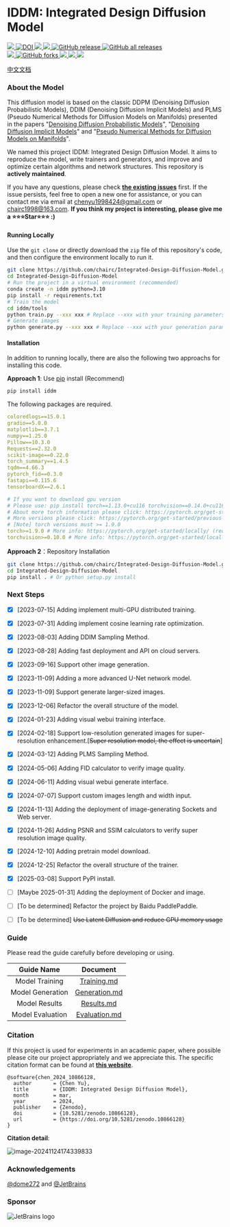 # IDDM: Integrated Design Diffusion Model

<div align="left">
    <a href="https://github.com/chairc/Integrated-Design-Diffusion-Model" target="_blank">
        <img src="https://img.shields.io/badge/IDDM-Integrated Design Diffusion Model-blue.svg">
    </a>
    <a href="https://doi.org/10.5281/zenodo.10866128">
        <img src="https://zenodo.org/badge/DOI/10.5281/zenodo.10866128.svg" alt="DOI">
    </a>
    <a href="https://github.com/chairc/Integrated-Design-Diffusion-Model/blob/main/LICENSE" target="_blank">
        <img src="https://img.shields.io/github/license/chairc/Integrated-Design-Diffusion-Model" />
    </a>
    <a href="https://github.com/chairc/Integrated-Design-Diffusion-Model/issues">
        <img src="https://img.shields.io/github/issues/chairc/Integrated-Design-Diffusion-Model.svg" />
    </a>
    <a href="https://github.com/chairc/Integrated-Design-Diffusion-Model/releases" target="_blank">
        <img alt="GitHub release" src="https://img.shields.io/github/v/release/chairc/Integrated-Design-Diffusion-Model">
    </a>
    <a href="#" target="_blank">
        <img alt="GitHub all releases" src="https://img.shields.io/github/downloads/chairc/Integrated-Design-Diffusion-Model/total?color=3eb370">
    </a>
</div>

<div align="left">
    <a href="https://github.com/chairc/Integrated-Design-Diffusion-Model/stargazers">
        <img src="https://img.shields.io/github/stars/chairc/Integrated-Design-Diffusion-Model.svg" />
    </a>
    <a href="https://github.com/chairc/Integrated-Design-Diffusion-Model/forks" target="_blank">
        <img alt="GitHub forks" src="https://img.shields.io/github/forks/chairc/Integrated-Design-Diffusion-Model?color=eb6ea5">
    </a>
    <a href="https://gitee.com/chairc/Integrated-Design-Diffusion-Model">
        <img src="https://gitee.com/chairc/Integrated-Design-Diffusion-Model/badge/star.svg?theme=blue" />
    </a>
    <a href="https://gitee.com/chairc/Integrated-Design-Diffusion-Model">
        <img src="https://gitee.com/chairc/Integrated-Design-Diffusion-Model/badge/fork.svg?theme=blue" />
    </a>
    <a href="https://gitcode.com/chairc/Integrated-Design-Diffusion-Model">
        <img src="https://gitcode.com/chairc/Integrated-Design-Diffusion-Model/star/badge.svg" />
    </a>
</div>

[中文文档](README_zh.md)



### About the Model

This diffusion model is based on the classic DDPM (Denoising Diffusion Probabilistic Models), DDIM (Denoising Diffusion Implicit Models) and PLMS (Pseudo Numerical Methods for Diffusion Models on Manifolds) presented in the papers "[Denoising Diffusion Probabilistic Models](https://arxiv.org/abs/2006.11239)", "[Denoising Diffusion Implicit Models](https://arxiv.org/abs/2010.02502)" and "[Pseudo Numerical Methods for Diffusion Models on Manifolds](https://openreview.net/forum?id=PlKWVd2yBkY)".

We named this project IDDM: Integrated Design Diffusion Model. It aims to reproduce the model, write trainers and generators, and improve and optimize certain algorithms and network structures. This repository is **actively maintained**.

If you have any questions, please check [**the existing issues**](https://github.com/chairc/Integrated-Design-Diffusion-Model/issues/9) first. If the issue persists, feel free to open a new one for assistance, or you can contact me via email at chenyu1998424@gmail.com or chairc1998@163.com. **If you think my project is interesting, please give me a ⭐⭐⭐Star⭐⭐⭐ :)**

#### Running Locally

Use the `git clone` or directly download the `zip` file of this repository's code, and then configure the environment locally to run it.

```bash
git clone https://github.com/chairc/Integrated-Design-Diffusion-Model.git
cd Integrated-Design-Diffusion-Model
# Run the project in a virtual environment (recommended)
conda create -n iddm python=3.10
pip install -r requirements.txt
# Train the model
cd iddm/tools
python train.py --xxx xxx # Replace --xxx with your training parameters
# Generate images
python generate.py --xxx xxx # Replace --xxx with your generation parameters
```

#### Installation

In addition to running locally, there are also the following two approachs for installing this code.

**Approach 1**: Use [pip](https://pypi.org/project/iddm/) install (Recommend)

```bash
pip install iddm
```

The following  packages are required.

```yaml
coloredlogs==15.0.1
gradio==5.0.0
matplotlib==3.7.1
numpy==1.25.0
Pillow==10.3.0
Requests==2.32.0
scikit-image==0.22.0
torch_summary==1.4.5
tqdm==4.66.3
pytorch_fid==0.3.0
fastapi==0.115.6
tensorboardX==2.6.1

# If you want to download gpu version
# Please use: pip install torch==1.13.0+cu116 torchvision==0.14.0+cu116 -f https://download.pytorch.org/whl/torch_stable.html
# About more torch information please click: https://pytorch.org/get-started/previous-versions/#linux-and-windows-25
# More versions please click: https://pytorch.org/get-started/previous-versions
# [Note] torch versions must >= 1.9.0
torch>=1.9.0 # More info: https://pytorch.org/get-started/locally/ (recommended)
torchvision>=0.10.0 # More info: https://pytorch.org/get-started/locally/ (recommended)
```

**Approach 2**：Repository Installation

```bash
git clone https://github.com/chairc/Integrated-Design-Diffusion-Model.git
cd Integrated-Design-Diffusion-Model
pip install . # Or python setup.py install
```



### Next Steps

- [x] [2023-07-15] Adding implement multi-GPU distributed training.
- [x] [2023-07-31] Adding implement cosine learning rate optimization.
- [x] [2023-08-03] Adding DDIM Sampling Method.
- [x] [2023-08-28] Adding fast deployment and API on cloud servers.
- [x] [2023-09-16] Support other image generation.
- [x] [2023-11-09] Adding a more advanced U-Net network model.
- [x] [2023-11-09] Support generate larger-sized images.
- [x] [2023-12-06] Refactor the overall structure of the model.
- [x] [2024-01-23] Adding visual webui training interface.
- [x] [2024-02-18] Support low-resolution generated images for super-resolution enhancement.[~~Super resolution model, the effect is uncertain~~]
- [x] [2024-03-12] Adding PLMS Sampling Method.
- [x] [2024-05-06] Adding FID calculator to verify image quality.
- [x] [2024-06-11] Adding visual webui generate interface.
- [x] [2024-07-07] Support custom images length and width input.
- [x] [2024-11-13] Adding the deployment of image-generating Sockets and Web server.
- [x] [2024-11-26] Adding PSNR and SSIM calculators to verify super resolution image quality.
- [x] [2024-12-10] Adding pretrain model download.
- [x] [2024-12-25] Refactor the overall structure of the trainer.
- [x] [2025-03-08] Support PyPI install.
- [ ] [Maybe 2025-01-31] Adding the deployment of Docker and image.
- [ ] [To be determined] Refactor the project by Baidu PaddlePaddle.
- [ ] [To be determined] ~~Use Latent Diffusion and reduce GPU memory usage~~



### Guide

Please read the guide carefully before developing or using.

|    Guide Name    |                   Document                   |
| :--------------: | :------------------------------------------: |
|  Model Training  |   [Training.md](docs/en-US/02_training.md)   |
| Model Generation | [Generation.md](docs/en-US/03_generation.md) |
|  Model Results   |    [Results.md](docs/en-US/04_results.md)    |
| Model Evaluation | [Evaluation.md](docs/en-US/05_evaluation.md) |



### Citation

If this project is used for experiments in an academic paper, where possible please cite our project appropriately and we appreciate this. The specific citation format can be found at **[this website](https://zenodo.org/records/10866128)**.

```
@software{chen_2024_10866128,
  author       = {Chen Yu},
  title        = {IDDM: Integrated Design Diffusion Model},
  month        = mar,
  year         = 2024,
  publisher    = {Zenodo},
  doi          = {10.5281/zenodo.10866128},
  url          = {https://doi.org/10.5281/zenodo.10866128}
}
```

**Citation detail**:

 ![image-20241124174339833](assets/image-citation.png)



### Acknowledgements

[@dome272](https://github.com/dome272/Diffusion-Models-pytorch) and [@JetBrains](https://www.jetbrains.com/)



### Sponsor

![JetBrains logo](assets/jetbrains.svg)
